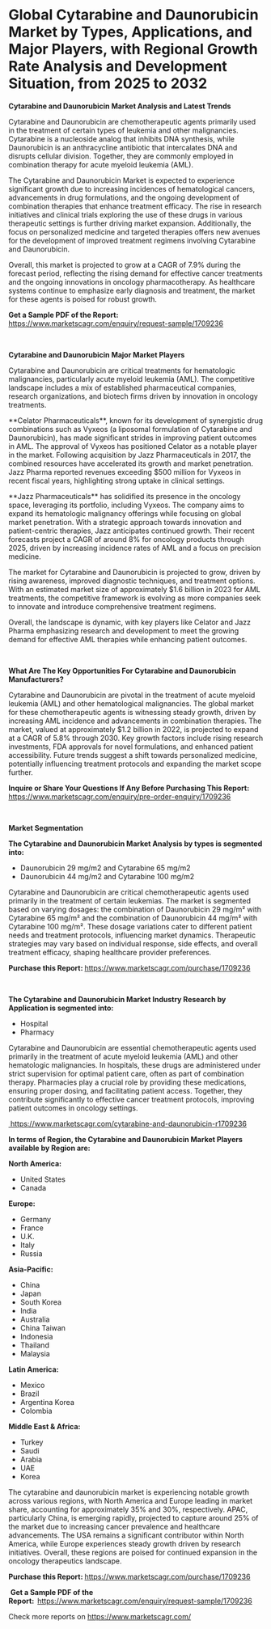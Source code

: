 <p><h1>Global Cytarabine and Daunorubicin Market by Types, Applications, and Major Players, with Regional Growth Rate Analysis and Development Situation, from 2025 to 2032</h1></p><p><strong>Cytarabine and Daunorubicin Market Analysis and Latest Trends</strong></p>
<p><p>Cytarabine and Daunorubicin are chemotherapeutic agents primarily used in the treatment of certain types of leukemia and other malignancies. Cytarabine is a nucleoside analog that inhibits DNA synthesis, while Daunorubicin is an anthracycline antibiotic that intercalates DNA and disrupts cellular division. Together, they are commonly employed in combination therapy for acute myeloid leukemia (AML). </p><p>The Cytarabine and Daunorubicin Market is expected to experience significant growth due to increasing incidences of hematological cancers, advancements in drug formulations, and the ongoing development of combination therapies that enhance treatment efficacy. The rise in research initiatives and clinical trials exploring the use of these drugs in various therapeutic settings is further driving market expansion. Additionally, the focus on personalized medicine and targeted therapies offers new avenues for the development of improved treatment regimens involving Cytarabine and Daunorubicin.</p><p>Overall, this market is projected to grow at a CAGR of 7.9% during the forecast period, reflecting the rising demand for effective cancer treatments and the ongoing innovations in oncology pharmacotherapy. As healthcare systems continue to emphasize early diagnosis and treatment, the market for these agents is poised for robust growth.</p></p>
<p><strong>Get a Sample PDF of the Report:&nbsp;</strong> <a href="https://www.marketscagr.com/enquiry/request-sample/1709236?utm_campaign=3208&utm_medium=2&utm_source=Github&utm_content=ia&utm_term=08032025&utm_id=cytarabine-and-daunorubicin">https://www.marketscagr.com/enquiry/request-sample/1709236</a></p>
<p>&nbsp;</p>
<p><strong>Cytarabine and Daunorubicin Major Market Players</strong></p>
<p><p>Cytarabine and Daunorubicin are critical treatments for hematologic malignancies, particularly acute myeloid leukemia (AML). The competitive landscape includes a mix of established pharmaceutical companies, research organizations, and biotech firms driven by innovation in oncology treatments.</p><p>**Celator Pharmaceuticals**, known for its development of synergistic drug combinations such as Vyxeos (a liposomal formulation of Cytarabine and Daunorubicin), has made significant strides in improving patient outcomes in AML. The approval of Vyxeos has positioned Celator as a notable player in the market. Following acquisition by Jazz Pharmaceuticals in 2017, the combined resources have accelerated its growth and market penetration. Jazz Pharma reported revenues exceeding $500 million for Vyxeos in recent fiscal years, highlighting strong uptake in clinical settings.</p><p>**Jazz Pharmaceuticals** has solidified its presence in the oncology space, leveraging its portfolio, including Vyxeos. The company aims to expand its hematologic malignancy offerings while focusing on global market penetration. With a strategic approach towards innovation and patient-centric therapies, Jazz anticipates continued growth. Their recent forecasts project a CAGR of around 8% for oncology products through 2025, driven by increasing incidence rates of AML and a focus on precision medicine.</p><p>The market for Cytarabine and Daunorubicin is projected to grow, driven by rising awareness, improved diagnostic techniques, and treatment options. With an estimated market size of approximately $1.6 billion in 2023 for AML treatments, the competitive framework is evolving as more companies seek to innovate and introduce comprehensive treatment regimens.</p><p>Overall, the landscape is dynamic, with key players like Celator and Jazz Pharma emphasizing research and development to meet the growing demand for effective AML therapies while enhancing patient outcomes.</p></p>
<p>&nbsp;</p>
<p><strong>What Are The Key Opportunities For Cytarabine and Daunorubicin Manufacturers?</strong></p>
<p><p>Cytarabine and Daunorubicin are pivotal in the treatment of acute myeloid leukemia (AML) and other hematological malignancies. The global market for these chemotherapeutic agents is witnessing steady growth, driven by increasing AML incidence and advancements in combination therapies. The market, valued at approximately $1.2 billion in 2022, is projected to expand at a CAGR of 5.8% through 2030. Key growth factors include rising research investments, FDA approvals for novel formulations, and enhanced patient accessibility. Future trends suggest a shift towards personalized medicine, potentially influencing treatment protocols and expanding the market scope further.</p></p>
<p><strong>Inquire or Share Your Questions If Any Before Purchasing This Report:</strong> <a href="https://www.marketscagr.com/enquiry/pre-order-enquiry/1709236?utm_campaign=3208&utm_medium=2&utm_source=Github&utm_content=ia&utm_term=08032025&utm_id=cytarabine-and-daunorubicin">https://www.marketscagr.com/enquiry/pre-order-enquiry/1709236</a></p>
<p>&nbsp;</p>
<p><strong>Market Segmentation</strong></p>
<p><strong>The Cytarabine and Daunorubicin Market Analysis by types is segmented into:</strong></p>
<p><ul><li>Daunorubicin 29 mg/m2 and Cytarabine 65 mg/m2</li><li>Daunorubicin 44 mg/m2 and Cytarabine 100 mg/m2</li></ul></p>
<p><p>Cytarabine and Daunorubicin are critical chemotherapeutic agents used primarily in the treatment of certain leukemias. The market is segmented based on varying dosages: the combination of Daunorubicin 29 mg/m² with Cytarabine 65 mg/m² and the combination of Daunorubicin 44 mg/m² with Cytarabine 100 mg/m². These dosage variations cater to different patient needs and treatment protocols, influencing market dynamics. Therapeutic strategies may vary based on individual response, side effects, and overall treatment efficacy, shaping healthcare provider preferences.</p></p>
<p><strong>Purchase this Report:&nbsp;</strong><a href="https://www.marketscagr.com/purchase/1709236?utm_campaign=3208&utm_medium=2&utm_source=Github&utm_content=ia&utm_term=08032025&utm_id=cytarabine-and-daunorubicin">https://www.marketscagr.com/purchase/1709236</a></p>
<p>&nbsp;</p>
<p><strong>The Cytarabine and Daunorubicin Market Industry Research by Application is segmented into:</strong></p>
<p><ul><li>Hospital</li><li>Pharmacy</li></ul></p>
<p><p>Cytarabine and Daunorubicin are essential chemotherapeutic agents used primarily in the treatment of acute myeloid leukemia (AML) and other hematologic malignancies. In hospitals, these drugs are administered under strict supervision for optimal patient care, often as part of combination therapy. Pharmacies play a crucial role by providing these medications, ensuring proper dosing, and facilitating patient access. Together, they contribute significantly to effective cancer treatment protocols, improving patient outcomes in oncology settings.</p></p>
<p><a href="https://www.marketscagr.com/cytarabine-and-daunorubicin-r1709236?utm_campaign=3208&utm_medium=2&utm_source=Github&utm_content=ia&utm_term=08032025&utm_id=cytarabine-and-daunorubicin">&nbsp;https://www.marketscagr.com/cytarabine-and-daunorubicin-r1709236</a></p>
<p><strong>In terms of Region, the Cytarabine and Daunorubicin Market Players available by Region are:</strong></p>
<p>
    <p> <strong> North America: </strong>
        <ul>
            <li>United States</li>
            <li>Canada</li>
        </ul>
        </p> 
    <p> <strong> Europe: </strong>
        <ul>
            <li>Germany</li>
            <li>France</li>
            <li>U.K.</li>
            <li>Italy</li>
            <li>Russia</li>
        </ul>
        </p> 
    <p> <strong> Asia-Pacific: </strong>
        <ul>
            <li>China</li>
            <li>Japan</li>
            <li>South Korea</li>
            <li>India</li>
            <li>Australia</li>
            <li>China Taiwan</li>
            <li>Indonesia</li>
            <li>Thailand</li>
            <li>Malaysia</li>
        </ul>
        </p> 
    <p> <strong> Latin America: </strong>
        <ul>
            <li>Mexico</li>
            <li>Brazil</li>
            <li>Argentina Korea</li>
            <li>Colombia</li>
        </ul>
        </p> 
    <p> <strong> Middle East & Africa: </strong>
        <ul>
            <li>Turkey</li>
            <li>Saudi</li>
            <li>Arabia</li>
            <li>UAE</li>
            <li>Korea</li>
        </ul>
    </p>
    </p>
<p><p>The cytarabine and daunorubicin market is experiencing notable growth across various regions, with North America and Europe leading in market share, accounting for approximately 35% and 30%, respectively. APAC, particularly China, is emerging rapidly, projected to capture around 25% of the market due to increasing cancer prevalence and healthcare advancements. The USA remains a significant contributor within North America, while Europe experiences steady growth driven by research initiatives. Overall, these regions are poised for continued expansion in the oncology therapeutics landscape.</p></p>
<p><strong>Purchase this Report: </strong><a href="https://www.marketscagr.com/purchase/1709236?utm_campaign=3208&utm_medium=2&utm_source=Github&utm_content=ia&utm_term=08032025&utm_id=cytarabine-and-daunorubicin">https://www.marketscagr.com/purchase/1709236</a></p>
<p>&nbsp;<strong>Get a Sample PDF of the Report:&nbsp;&nbsp;</strong><a href="https://www.marketscagr.com/enquiry/request-sample/1709236?utm_campaign=3208&utm_medium=2&utm_source=Github&utm_content=ia&utm_term=08032025&utm_id=cytarabine-and-daunorubicin">https://www.marketscagr.com/enquiry/request-sample/1709236</a></p>
<p><strong></strong></p>
<p>Check more reports on <a href="https://www.marketscagr.com/?utm_campaign=3208&utm_medium=2&utm_source=Github&utm_content=ia&utm_term=08032025&utm_id=cytarabine-and-daunorubicin">https://www.marketscagr.com/</a></p>
